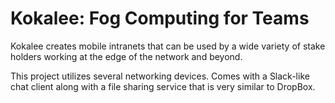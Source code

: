 # Kokalee: Fog Computing for Teams
Kokalee creates mobile intranets that can be used by a wide variety of stake holders working at the edge of the network and beyond.

This project utilizes several networking devices. Comes with a Slack-like chat client along with a file sharing service that is very similar to DropBox. 
